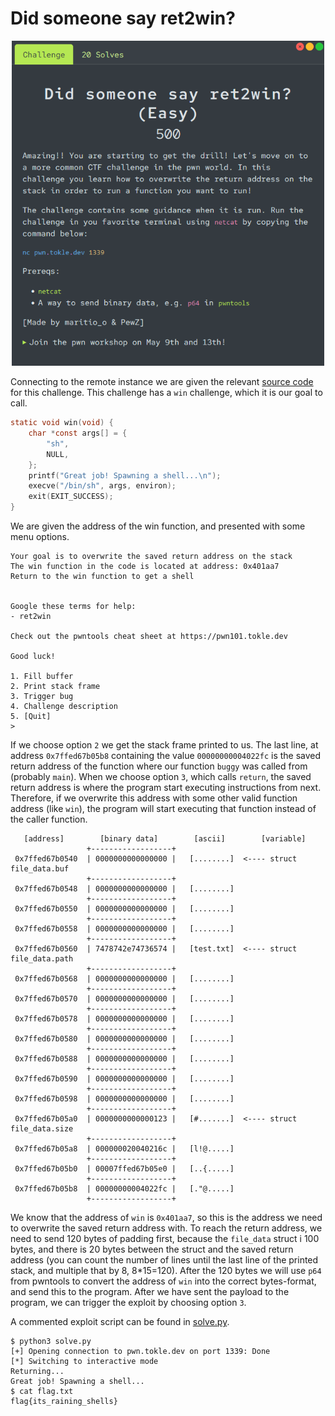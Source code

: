 # Did someone say ret2win?

<p align="center">
<img src="./utils/did_someone_say_ret2win.png" alt="Challenge" width="500"/>
</p>

Connecting to the remote instance we are given the relevant [source code](./utils/program.c) for this challenge. This challenge has a `win` challenge, which it is our goal to call.
```c
static void win(void) {
    char *const args[] = {
        "sh",
        NULL,
    };
    printf("Great job! Spawning a shell...\n");
    execve("/bin/sh", args, environ);
    exit(EXIT_SUCCESS);
}
```

We are given the address of the win function, and presented with some menu options.
```
Your goal is to overwrite the saved return address on the stack
The win function in the code is located at address: 0x401aa7
Return to the win function to get a shell


Google these terms for help:
- ret2win

Check out the pwntools cheat sheet at https://pwn101.tokle.dev

Good luck!

1. Fill buffer
2. Print stack frame
3. Trigger bug
4. Challenge description
5. [Quit]
>
```

If we choose option `2` we get the stack frame printed to us. The last line, at address `0x7ffed67b05b8` containing the value `00000000004022fc` is the saved return address of the function where our function `buggy` was called from (probably `main`). When we choose option `3`, which calls `return`, the saved return address is where the program start executing instructions from next. Therefore, if we overwrite this address with some other valid function address (like `win`), the program will start executing that function instead of the caller function.

```
   [address]        [binary data]        [ascii]        [variable]
                 +------------------+
 0x7ffed67b0540  | 0000000000000000 |   [........]  <---- struct file_data.buf
                 +------------------+
 0x7ffed67b0548  | 0000000000000000 |   [........]
                 +------------------+
 0x7ffed67b0550  | 0000000000000000 |   [........]
                 +------------------+
 0x7ffed67b0558  | 0000000000000000 |   [........]
                 +------------------+
 0x7ffed67b0560  | 7478742e74736574 |   [test.txt]  <---- struct file_data.path
                 +------------------+
 0x7ffed67b0568  | 0000000000000000 |   [........]
                 +------------------+
 0x7ffed67b0570  | 0000000000000000 |   [........]
                 +------------------+
 0x7ffed67b0578  | 0000000000000000 |   [........]
                 +------------------+
 0x7ffed67b0580  | 0000000000000000 |   [........]
                 +------------------+
 0x7ffed67b0588  | 0000000000000000 |   [........]
                 +------------------+
 0x7ffed67b0590  | 0000000000000000 |   [........]
                 +------------------+
 0x7ffed67b0598  | 0000000000000000 |   [........]
                 +------------------+
 0x7ffed67b05a0  | 0000000000000123 |   [#.......]  <---- struct file_data.size
                 +------------------+
 0x7ffed67b05a8  | 000000020040216c |   [l!@.....]
                 +------------------+
 0x7ffed67b05b0  | 00007ffed67b05e0 |   [..{.....]
                 +------------------+
 0x7ffed67b05b8  | 00000000004022fc |   [."@.....]
                 +------------------+
```

We know that the address of `win` is `0x401aa7`, so this is the address we need to overwrite the saved return address with. To reach the return address, we need to send 120 bytes of padding first, because the `file_data` struct i 100 bytes, and there is 20 bytes between the struct and the saved return address (you can count the number of lines until the last line of the printed stack, and multiple that by 8, 8*15=120). After the 120 bytes we will use `p64` from pwntools to convert the address of `win` into the correct bytes-format, and send this to the program. After we have sent the payload to the program, we can trigger the exploit by choosing option `3`.

A commented exploit script can be found in [solve.py](./solve.py).

```console
$ python3 solve.py
[+] Opening connection to pwn.tokle.dev on port 1339: Done
[*] Switching to interactive mode
Returning...
Great job! Spawning a shell...
$ cat flag.txt
flag{its_raining_shells}
```